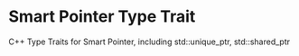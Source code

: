 # Smart Pointer Type Trait
 C++ Type Traits for Smart Pointer, including std::unique_ptr, std::shared_ptr
